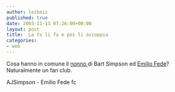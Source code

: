 ```yaml
---
author: leibniz
published: true
date: 2003-11-13 07:26:00+00:00
layout: post
title:  La tv li fa e poi li accoppia
categories:
- web
---
```

Cosa hanno in comune il  [ nonno ](http://www.davidemauriello.com/ajs/)di Bart Simpson ed  [ Emilio Fede](http://www.emiliofedefanclub.it/)? Naturalmente un fan club.   

AJSimpson - Emilio Fede fc
